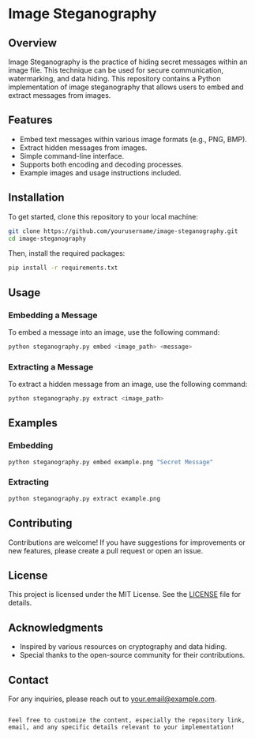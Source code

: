 # Image Steganography

## Overview

Image Steganography is the practice of hiding secret messages within an image file. This technique can be used for secure communication, watermarking, and data hiding. This repository contains a Python implementation of image steganography that allows users to embed and extract messages from images.

## Features

- Embed text messages within various image formats (e.g., PNG, BMP).
- Extract hidden messages from images.
- Simple command-line interface.
- Supports both encoding and decoding processes.
- Example images and usage instructions included.

## Installation

To get started, clone this repository to your local machine:

```bash
git clone https://github.com/yourusername/image-steganography.git
cd image-steganography
```

Then, install the required packages:

```bash
pip install -r requirements.txt
```

## Usage

### Embedding a Message

To embed a message into an image, use the following command:

```bash
python steganography.py embed <image_path> <message>
```

### Extracting a Message

To extract a hidden message from an image, use the following command:

```bash
python steganography.py extract <image_path>
```

## Examples

### Embedding

```bash
python steganography.py embed example.png "Secret Message"
```

### Extracting

```bash
python steganography.py extract example.png
```

## Contributing

Contributions are welcome! If you have suggestions for improvements or new features, please create a pull request or open an issue.

## License

This project is licensed under the MIT License. See the [LICENSE](LICENSE) file for details.

## Acknowledgments

- Inspired by various resources on cryptography and data hiding.
- Special thanks to the open-source community for their contributions.

## Contact

For any inquiries, please reach out to [your.email@example.com](mailto:your.email@example.com).
```

Feel free to customize the content, especially the repository link, email, and any specific details relevant to your implementation!
